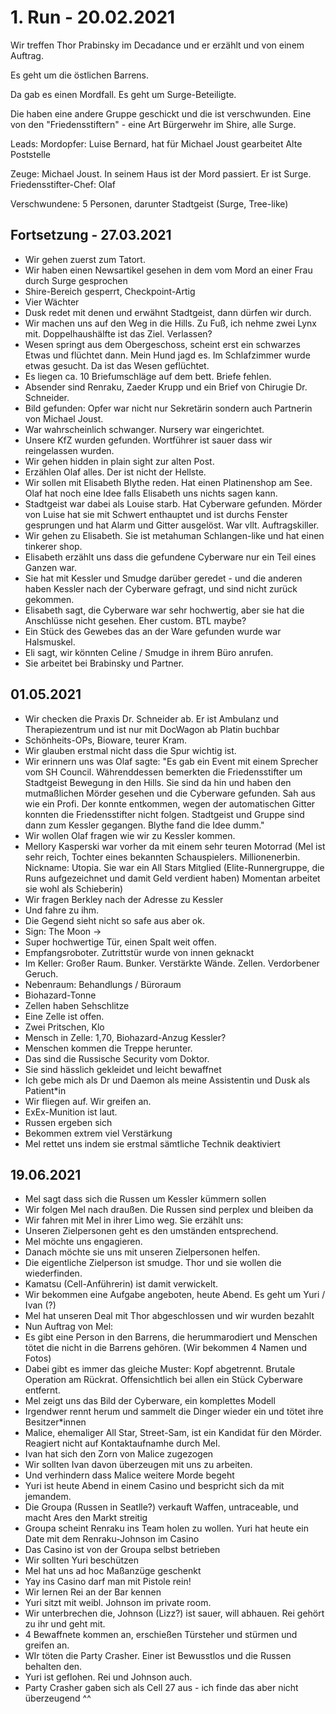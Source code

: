 # 1. Run - 20.02.2021

Wir treffen Thor Prabinsky im Decadance und er erzählt und von einem Auftrag.

Es geht um die östlichen Barrens.

Da gab es einen Mordfall. Es geht um Surge-Beteiligte.

Die haben eine andere Gruppe geschickt und die ist verschwunden. Eine von den "Friedensstiftern" - eine Art Bürgerwehr im Shire, alle Surge.

Leads:
Mordopfer: Luise Bernard, hat für Michael Joust gearbeitet
Alte Poststelle

Zeuge: Michael Joust. In seinem Haus ist der Mord passiert. Er ist Surge.
Friedensstifter-Chef: Olaf

Verschwundene: 5 Personen, darunter Stadtgeist (Surge, Tree-like)

## Fortsetzung - 27.03.2021

- Wir gehen zuerst zum Tatort.
- Wir haben einen Newsartikel gesehen in dem vom Mord an einer Frau durch Surge gesprochen
- Shire-Bereich gesperrt, Checkpoint-Artig
- Vier Wächter
- Dusk redet mit denen und erwähnt Stadtgeist, dann dürfen wir durch.
- Wir machen uns auf den Weg in die Hills. Zu Fuß, ich nehme zwei Lynx mit.
  Doppelhaushälfte ist das Ziel.
  Verlassen?
- Wesen springt aus dem Obergeschoss, scheint erst ein schwarzes Etwas und flüchtet dann. Mein Hund jagd es.
  Im Schlafzimmer wurde etwas gesucht. Da ist das Wesen geflüchtet.
- Es liegen ca. 10 Briefumschläge auf dem bett. Briefe fehlen.
- Absender sind Renraku, Zaeder Krupp und ein Brief von Chirugie Dr. Schneider.
- Bild gefunden: Opfer war nicht nur Sekretärin sondern auch Partnerin von Michael Joust.
- War wahrscheinlich schwanger. Nursery war eingerichtet.
- Unsere KfZ wurden gefunden. Wortführer ist sauer dass wir reingelassen wurden.
- Wir gehen hidden in plain sight zur alten Post.
- Erzählen Olaf alles. Der ist nicht der Hellste.
- Wir sollen mit Elisabeth Blythe reden. Hat einen Platinenshop am See.
  Olaf hat noch eine Idee falls Elisabeth uns nichts sagen kann.
- Stadtgeist war dabei als Louise starb. Hat Cyberware gefunden.
  Mörder von Luise hat sie mit Schwert enthauptet und ist durchs Fenster gesprungen und hat Alarm und Gitter ausgelöst.
  War vllt. Auftragskiller.
- Wir gehen zu Elisabeth. Sie ist metahuman Schlangen-like und hat einen tinkerer shop.
- Elisabeth erzählt uns dass die gefundene Cyberware nur ein Teil eines Ganzen war.
- Sie hat mit Kessler und Smudge darüber geredet - und die anderen haben Kessler nach der Cyberware gefragt, und sind nicht zurück gekommen.
- Elisabeth sagt, die Cyberware war sehr hochwertig, aber sie hat die Anschlüsse nicht gesehen. Eher custom. BTL maybe?
- Ein Stück des Gewebes das an der Ware gefunden wurde war Halsmuskel.
- Eli sagt, wir könnten Celine / Smudge in ihrem Büro anrufen.
- Sie arbeitet bei Brabinsky und Partner.

## 01.05.2021

- Wir checken die Praxis Dr. Schneider ab. Er ist Ambulanz und Therapiezentrum und ist nur mit DocWagon ab Platin buchbar
- Schönheits-OPs, Bioware, teurer Kram.
- Wir glauben erstmal nicht dass die Spur wichtig ist.
- Wir erinnern uns was Olaf sagte:
  "Es gab ein Event mit einem Sprecher vom SH Council. Währenddessen bemerkten die Friedensstifter um Stadtgeist Bewegung in den Hills. Sie sind da hin und haben den mutmaßlichen Mörder gesehen und die Cyberware gefunden. Sah aus wie ein Profi. Der konnte entkommen, wegen der automatischen Gitter konnten die Friedensstifter nicht folgen. Stadtgeist und Gruppe sind dann zum Kessler gegangen. Blythe fand die Idee dumm."
- Wir wollen Olaf fragen wie wir zu Kessler kommen.
- Mellory Kasperski war vorher da mit einem sehr teuren Motorrad
  (Mel ist sehr reich, Tochter eines bekannten Schauspielers. Millionenerbin. Nickname: Utopia. Sie war ein All Stars Mitglied (Elite-Runnergruppe, die Runs aufgezeichnet und damit Geld verdient haben) Momentan arbeitet sie wohl als Schieberin)
- Wir fragen Berkley nach der Adresse zu Kessler
- Und fahre zu ihm.
- Die Gegend sieht nicht so safe aus aber ok.
- Sign: The Moon ->
- Super hochwertige Tür, einen Spalt weit offen.
- Empfangsroboter. Zutrittstür wurde von innen geknackt
- Im Keller: Großer Raum. Bunker. Verstärkte Wände. Zellen. Verdorbener Geruch.
- Nebenraum: Behandlungs / Büroraum
- Biohazard-Tonne
- Zellen haben Sehschlitze
- Eine Zelle ist offen.
- Zwei Pritschen, Klo
- Mensch in Zelle: 1,70, Biohazard-Anzug Kessler?
- Menschen kommen die Treppe herunter.
- Das sind die Russische Security vom Doktor.
- Sie sind hässlich gekleidet und leicht bewaffnet
- Ich gebe mich als Dr und Daemon als meine Assistentin und Dusk als Patient\*in
- Wir fliegen auf. Wir greifen an.
- ExEx-Munition ist laut.
- Russen ergeben sich
- Bekommen extrem viel Verstärkung
- Mel rettet uns indem sie erstmal sämtliche Technik deaktiviert

## 19.06.2021

- Mel sagt dass sich die Russen um Kessler kümmern sollen
- Wir folgen Mel nach draußen. Die Russen sind perplex und bleiben da
- Wir fahren mit Mel in ihrer Limo weg. Sie erzählt uns:
- Unseren Zielpersonen geht es den umständen entsprechend.
- Mel möchte uns engagieren.
- Danach möchte sie uns mit unseren Zielpersonen helfen.
- Die eigentliche Zielperson ist smudge. Thor und sie wollen die wiederfinden.
- Kamatsu (Cell-Anführerin) ist damit verwickelt.
- Wir bekommen eine Aufgabe angeboten, heute Abend. Es geht um Yuri / Ivan (?)
- Mel hat unseren Deal mit Thor abgeschlossen und wir wurden bezahlt
- Nun Auftrag von Mel:
- Es gibt eine Person in den Barrens, die herummarodiert und Menschen tötet die nicht in die Barrens gehören. (Wir bekommen 4 Namen und Fotos)
- Dabei gibt es immer das gleiche Muster: Kopf abgetrennt. Brutale Operation am Rückrat. Offensichtlich bei allen ein Stück Cyberware entfernt.
- Mel zeigt uns das Bild der Cyberware, ein komplettes Modell
- Irgendwer rennt herum und sammelt die Dinger wieder ein und tötet ihre Besitzer\*innen
- Malice, ehemaliger All Star, Street-Sam, ist ein Kandidat für den Mörder. Reagiert nicht auf Kontaktaufnamhe durch Mel.
- Ivan hat sich den Zorn von Malice zugezogen
- Wir sollten Ivan davon überzeugen mit uns zu arbeiten.
- Und verhindern dass Malice weitere Morde begeht
- Yuri ist heute Abend in einem Casino und bespricht sich da mit jemandem.
- Die Groupa (Russen in Seatlle?) verkauft Waffen, untraceable, und macht Ares den Markt streitig
- Groupa scheint Renraku ins Team holen zu wollen. Yuri hat heute ein Date mit dem Renraku-Johnson im Casino
- Das Casino ist von der Groupa selbst betrieben
- Wir sollten Yuri beschützen
- Mel hat uns ad hoc Maßanzüge geschenkt
- Yay ins Casino darf man mit Pistole rein!
- Wir lernen Rei an der Bar kennen
- Yuri sitzt mit weibl. Johnson im private room.
- Wir unterbrechen die, Johnson (Lizz?) ist sauer, will abhauen. Rei gehört zu ihr und geht mit.
- 4 Bewaffnete kommen an, erschießen Türsteher und stürmen und greifen an.
- WIr töten die Party Crasher. Einer ist Bewusstlos und die Russen behalten den.
- Yuri ist geflohen. Rei und Johnson auch.
- Party Crasher gaben sich als Cell 27 aus - ich finde das aber nicht überzeugend ^^
